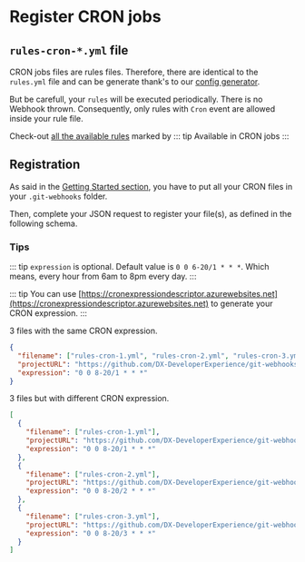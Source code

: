 # Register CRON jobs

## `rules-cron-*.yml` file

CRON jobs files are rules files. Therefore, there are identical to the `rules.yml` file and can be generate thank's to our [config generator](configGenerator.md).

But be carefull, your `rules` will be executed periodically. There is no Webhook thrown.
Consequently, only rules with `Cron` event are allowed inside your rule file.

Check-out [all the available rules](./rules/existingRules.md) marked by
::: tip
Available in CRON jobs
:::

## Registration

As said in the [Getting Started section](gettingStarted.md), you have to put all your CRON files in your `.git-webhooks` folder.

Then, complete your JSON request to register your file(s), as defined in the following schema.

<RegisterCron/>

### Tips

::: tip
`expression` is optional. Default value is `0 0 6-20/1 * * *`.
Which means, every hour from 6am to 8pm every day.
:::

::: tip
You can use [https://cronexpressiondescriptor.azurewebsites.net](https://cronexpressiondescriptor.azurewebsites.net) to generate your CRON expression.
:::

3 files with the same CRON expression.

```json
{
  "filename": ["rules-cron-1.yml", "rules-cron-2.yml", "rules-cron-3.yml"],
  "projectURL": "https://github.com/DX-DeveloperExperience/git-webhooks",
  "expression": "0 0 8-20/1 * * *"
}
```

3 files but with different CRON expression.

```json
[
  {
    "filename": ["rules-cron-1.yml"],
    "projectURL": "https://github.com/DX-DeveloperExperience/git-webhooks",
    "expression": "0 0 8-20/1 * * *"
  },
  {
    "filename": ["rules-cron-2.yml"],
    "projectURL": "https://github.com/DX-DeveloperExperience/git-webhooks",
    "expression": "0 0 8-20/2 * * *"
  },
  {
    "filename": ["rules-cron-3.yml"],
    "projectURL": "https://github.com/DX-DeveloperExperience/git-webhooks",
    "expression": "0 0 8-20/3 * * *"
  }
]
```
